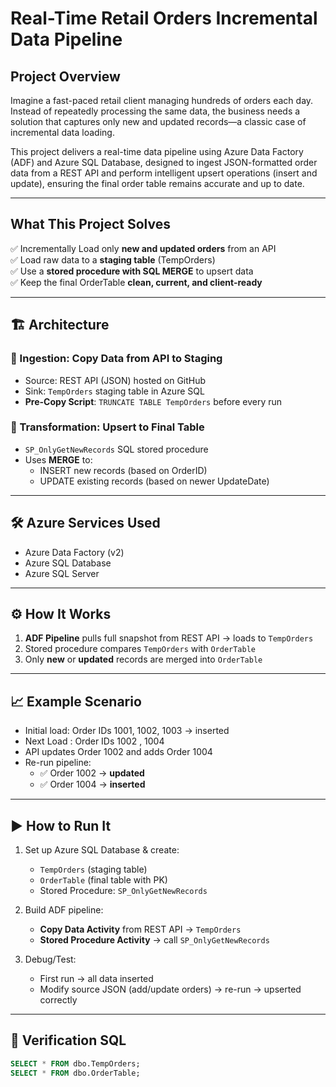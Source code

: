 
#  Real-Time Retail Orders Incremental Data Pipeline 

##  Project Overview

Imagine a fast-paced retail client managing hundreds of orders each day. Instead of repeatedly processing the same data, the business needs a solution that captures only new and updated records—a classic case of incremental data loading.

This project delivers a real-time data pipeline using Azure Data Factory (ADF) and Azure SQL Database, designed to ingest JSON-formatted order data from a REST API and perform intelligent upsert operations (insert and update), ensuring the final order table remains accurate and up to date.

---

##  What This Project Solves

 ✅ Incrementally Load only **new and updated orders** from an API  
 ✅ Load raw data to a **staging table** (TempOrders)  
 ✅ Use a **stored procedure with SQL MERGE** to upsert data  
 ✅ Keep the final OrderTable **clean, current, and client-ready**

---

## 🏗️ Architecture

### 🔹 Ingestion: Copy Data from API to Staging  
- Source: REST API (JSON) hosted on GitHub  
- Sink: `TempOrders` staging table in Azure SQL  
- **Pre-Copy Script**: `TRUNCATE TABLE TempOrders` before every run

### 🔹 Transformation: Upsert to Final Table  
- `SP_OnlyGetNewRecords` SQL stored procedure  
- Uses **MERGE** to:
  - INSERT new records (based on OrderID)
  - UPDATE existing records (based on newer UpdateDate)

---

## 🛠️ Azure Services Used
- Azure Data Factory (v2)
- Azure SQL Database
- Azure SQL Server

---

## ⚙️ How It Works

1. **ADF Pipeline** pulls full snapshot from REST API → loads to `TempOrders`
2. Stored procedure compares `TempOrders` with `OrderTable`
3. Only **new** or **updated** records are merged into `OrderTable`

---

## 📈 Example Scenario

- Initial load: Order IDs 1001, 1002, 1003 → inserted
- Next Load : Order IDs 1002 , 1004
- API updates Order 1002 and adds Order 1004
- Re-run pipeline:
  - ✅ Order 1002 → **updated**
  - ✅ Order 1004 → **inserted**

---

## ▶️ How to Run It

1. Set up Azure SQL Database & create:
   - `TempOrders` (staging table)
   - `OrderTable` (final table with PK)
   - Stored Procedure: `SP_OnlyGetNewRecords`

2. Build ADF pipeline:
   - **Copy Data Activity** from REST API → `TempOrders`
   - **Stored Procedure Activity** → call `SP_OnlyGetNewRecords`

3. Debug/Test:
   - First run → all data inserted
   - Modify source JSON (add/update orders) → re-run → upserted correctly

---

## 🧪 Verification SQL

```sql
SELECT * FROM dbo.TempOrders;
SELECT * FROM dbo.OrderTable;
